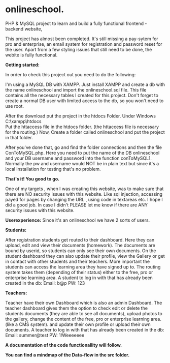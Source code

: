 # onlineschool.
PHP & MySQL project to learn and build a fully functional frontend - backend website,

This project has almost been completed. It's still missing a pay-sytem for pro and enterprise, 
an email system for registration and password reset for the user.
Apart from a few styling issues that still need to be done, the webite is fully functional.

**Getting started:**

In order to check this project out you need to do the following:

I'm using  a MySQL DB with XAMPP.
Just install XAMPP and create a db with the name onlineschool and import the onlineschool.sql file.
This file contains all the necessary tables I created for this project.
Don't forget to create a normal DB user with limited access to the db, so you won't need to use root.

After the download put the project in the htdocs Folder.
Under Windows C:\xampp\htdocs\
Put the httaccess file in the htdocs folder. (the httaccess file is necessary for the routing.)
Now, Create a folder called onlineschool and put the project in that folder.

After you've done that, go and find the folder connections and then the file ConToMySQL.php.
Here you need to put the name of the DB onlineschool and your DB username and password into the function conToMySQL1.
Normally the pw and username would NOT be in plain text but since it's a local installation for testing that's no problem.

**That's it! You good to go.**

One of my targets , when I was creating this website, was to make sure that there are NO security issues with this website.
Like sql injection, accessing payed for pages by changing the URL , using code in textareas etc. I hope I did a good job.
In case I didn't PLEASE let me know if there are ANY security issues with this website. 


**Userexperience:**
Since it's an onlineschool we have 2 sorts of users.

**Students:**

After registration students get routed to their dashboard. Here they can upload, edit and view their documents (homework).
The documents are bound by userid, so students can only see their own documents.
On the student dashboard they can also update their profile, view the Gallery or get in contact with other students and their teachers.
More important the students can access the learning area they have signed up to.
The routing system takes them (depending of their status) either to the free, pro or enterprise learning area.
A student to log in with that has already been created in the db:
Email: b@p
PW: 123

**Teachers:**

Teacher have their own Dashboard which is also an admin Dashboard.
The teacher dashboard gives them the option to check edit or delete the students documents (they are able to see all documents), 
upload photos to the gallery, change the content of the free, pro or enterprise learning area. (like a CMS system).
and update their own profile or upload their own documents.
A teacher to log in with that has already been created in the db:
Email: summer@test
PW: 1!Weeeeeee

**A documentation of the code functionallity will follow.**

**You can find a mindmap of the Data-flow in the src folder.**
